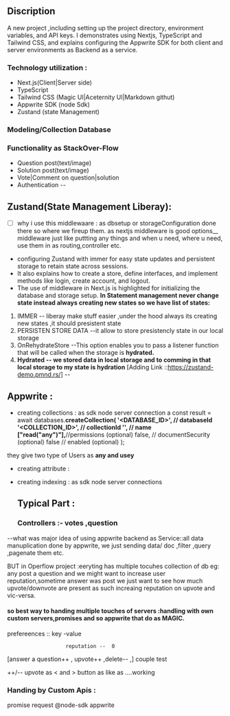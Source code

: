 
## Discription
A new project ,including setting up the project directory, environment variables, and API keys. I demonstrates using Nextjs, TypeScript and Tailwind CSS, and explains configuring the Appwrite SDK for both client and server environments as Backend as a service.

### Technology utilization :
- Next.js(Client|Server side)
- TypeScript
- Tailwind CSS (Magic UI|Aceternity UI|Markdown githut)
- Appwrite SDK (node Sdk)
- Zustand (state Management)

### Modeling/Collection Database 


### Functionality as StackOver-Flow 
- Question post(text/image)
- Solution post(text/image)
- Vote|Comment on question|solution
- Authentication
-- 

## Zustand(State Management Liberay):
- [ ] why i use this middlewaare : as dbsetup or storageConfiguration done there so where we fireup them. as nextjs middleware is good options__ middleware just like puttting any things and when u need, where u need, use them in as routing,controller etc.
- configuring Zustand with immer for easy state updates and persistent storage to retain state across sessions. 
- It also explains how to create a store, define interfaces, and implement methods like login, create account, and logout. 
- The use of middleware in Next.js is highlighted for initializing the database and storage setup.
**In Statement management never change state instead always creating new states so we have list of states:**

1. IMMER -- liberay make stuff easier ,under the hood always its creating new states ,it should presistent state 
2. PERSISTEN STORE DATA --it allow to store presistencly state in our local storage
3. OnRehydrateStore --This option enables you to pass a listener function that will be called when the storage is **hydrated.**
4. **Hydrated -- we stored data in local storage and to comming in that local storage to my state is hydration**
[Adding Link ::https://zustand-demo.pmnd.rs/]
-- 
## Appwrite :
- creating collections : as sdk node server connection a
const result = await databases.**createCollection( '<DATABASE_ID>', **// **databaseId '<COLLECTION_ID>'**, // collectionId '',** // name ["read("any")"],**//permissions (optional) false, // documentSecurity (optional) false // enabled (optional) );

they give two type of Users as **any and usey**

- creating attribute :
- creating indexing : as sdk node server connections

  ## Typical Part : 
  ### Controllers :- votes ,question
--what was major idea of using appwrite backend as Service::all data manuplication done by appwrite, we just sending data/ doc ,filter ,query ,pagenate them etc.

BUT in Operflow project :eeryting has multiple tocuhes collection of db eg: any post a question and we might want to increase user reputation,sometime answer was post we just want to see how much upvote/downvote are present as such increaing reputation on upvote and vic-versa.

#### so best way to handing multiple touches of servers :handling with own custom servers,promises and so appwrite that do as MAGIC.
prefereences  :: key -value 

                       reputation --  0

[answer a question++ , upvote++ ,delete-- ,] couple test

++/-- upvote as < and > button as like as ....working 

### Handing by Custom Apis :
promise request @node-sdk appwrite 



